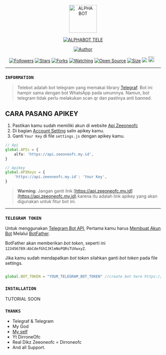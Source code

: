 <p align="center">
<img src="https://github.com/zeeoneofficial.png" alt="ALPHA BOT" height="90"/>
</p>

<p align="center">
<a href="#"><img title="ALPHABOT TELE" src="https://img.shields.io/badge/TELEGRAM BOT-cyan?colorA=%5df9ff00&colorB=%23017e40&style=for-the-badge"></a>
</p>
<p align="center">
<a href="https://github.com/zeeoneofficial/Telebot"><img title="Author" src="https://img.shields.io/badge/Author-ZeeoneOfc-red.svg?style=for-the-badge&logo=github"></a>
</p>
<p align="center">
<a href="https://github.com/zeeoneofficial/followers"><img title="Followers" src="https://img.shields.io/github/followers/zeeoneofficial?color=red&style=flat-square"></a>
<a href="https://github.com/zeeoneofficial/Telebot/stargazers/"><img title="Stars" src="https://img.shields.io/github/stars/zeeoneofficial/Telebot?color=blue&style=flat-square"></a>
<a href="https://github.com/zeeoneofficial/Telebot/network/members"><img title="Forks" src="https://img.shields.io/github/forks/zeeoneofficial/Telebot?color=red&style=flat-square"></a>
<a href="https://github.com/zeeoneofficial/Telebot/watchers"><img title="Watching" src="https://img.shields.io/github/watchers/zeeoneofficial/Telebot?label=Watchers&color=blue&style=flat-square"></a>
<a href="https://github.com/zeeoneofficial/Telebot"><img title="Open Source" src="https://badges.frapsoft.com/os/v2/open-source.svg?v=103"></a>
<a href="https://github.com/zeeoneofficial/Telebot/"><img title="Size" src="https://img.shields.io/github/repo-size/zeeoneofficial/Telebot?style=flat-square&color=green"></a>
<a href="https://hits.seeyoufarm.com"><img src="https://hits.seeyoufarm.com/api/count/incr/badge.svg?url=https%3A%2F%2Fgithub.com%2Fzeeoneofficial%2FTelebot&count_bg=%2379C83D&title_bg=%23555555&icon=probot.svg&icon_color=%2300FF6D&title=hits&edge_flat=false"/></a>
<a href="https://github.com/zeeoneofficial/Telebot/graphs/commit-activity"><img height="20" src="https://img.shields.io/badge/Maintained%3F-No-green.svg"></a>&nbsp;&nbsp;
</p>
</div>

---

### `INFORMATION`
> Telebot adalah bot telegram yang memakai library [Telegraf](https://github.com/telegraf/telegraf). Bot ini hampir sama dengan bot WhatsApp pada umumnya. Namun, bot telegram tidak perlu melakukan scan qr dan pastinya anti banned.

## CARA PASANG APIKEY
1. Pastikan kamu sudah memiliki akun di website [Api Zeeoneofc](https://api.zeeoneofc.my.id/users/login)
2. Di bagian [Account Setting](https://api.zeeoneofc.my.id/account-settings) salin apikey kamu.
3. Ganti `Your Key` di file `settings.js` dengan apikey kamu.
```ts
// Api
global.APIs = {
	alfa: 'https://api.zeeoneofc.my.id',
}

// Apikey
global.APIKeys = {
	'https://api.zeeoneofc.my.id': 'Your Key',
}
```

> **Warning**: Jangan ganti link [https://api.zeeoneofc.my.id](https://api.zeeoneofc.my.id) karena itu adalah link apikey yang akan digunakan untuk fitur bot ini. 

--------

### `TELEGRAM TOKEN`

Untuk menggunakan [Telegram Bot API](https://core.telegram.org/bots/api),
Pertama kamu harus [Membuat Akun Bot](https://core.telegram.org/bots)
Melalui [BotFather](https://core.telegram.org/bots#6-botfather).

BotFather akan memberikan *bot token*, seperti ini `123456789:AbCdefGhIJKlmNoPQRsTUVwxyZ`.

Jika kamu sudah mendapatkan *bot token* silahkan ganti *bot token* pada file settings.

```js

global.BOT_TOKEN = "YOUR_TELEGRAM_BOT_TOKEN" //create bot here https://t.me/BotFather and get the bot token

```

### `INSTALLATION`
TUTORIAL SOON

### `THANKS`
- Telegraf & Telegram
- My God
- [My self](https://github.com/zeeoneofficial/Telebot)
- Yt DirroneOfc
- Real Dikz Zeeoneofc = Dirroneofc
- And all Support.
